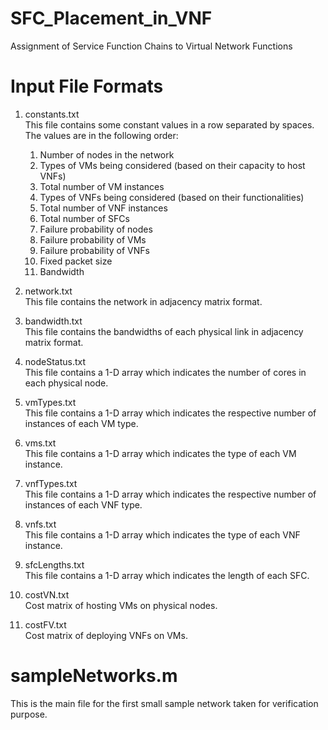# SFC_Placement_in_VNF
Assignment of Service Function Chains to Virtual Network Functions

# Input File Formats
1. constants.txt <br>
This file contains some constant values in a row separated by spaces. The values are in the following order:
    1) Number of nodes in the network
    2) Types of VMs being considered (based on their capacity to host VNFs)
    3) Total number of VM instances
    4) Types of VNFs being considered (based on their functionalities)
    5) Total number of VNF instances
    6) Total number of SFCs
    7) Failure probability of nodes
    8) Failure probability of VMs
    9) Failure probability of VNFs
    10) Fixed packet size
    11) Bandwidth

2. network.txt <br>
This file contains the network in adjacency matrix format.

3. bandwidth.txt <br>
This file contains the bandwidths of each physical link in adjacency matrix format.

4. nodeStatus.txt <br>
This file contains a 1-D array which indicates the number of cores in each physical node.

5. vmTypes.txt <br>
This file contains a 1-D array which indicates the respective number of instances of each VM type.

6. vms.txt <br>
This file contains a 1-D array which indicates the type of each VM instance.

7. vnfTypes.txt <br>
This file contains a 1-D array which indicates the respective number of instances of each VNF type.

8. vnfs.txt <br>
This file contains a 1-D array which indicates the type of each VNF instance.

9. sfcLengths.txt <br>
This file contains a 1-D array which indicates the length of each SFC.

10. costVN.txt <br>
Cost matrix of hosting VMs on physical nodes.

11. costFV.txt <br>
Cost matrix of deploying VNFs on VMs.

# sampleNetworks.m
This is the main file for the first small sample network taken for verification purpose.
